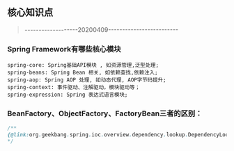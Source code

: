 ## 核心知识点
>-------------------20200409-------------------------  
### Spring Framework有哪些核心模块
```
spring-core: Spring基础API模块 , 如资源管理,泛型处理;  
spring-beans: Spring Bean 相关, 如依赖查找,依赖注入;  
spring-aop: Spring AOP 处理, 如动态代理, AOP字节码提升;  
spring-context: 事件驱动、注解驱动，模块驱动等； 
spring-expression: Spring 表达式语言模块;  
```
### BeanFactory、ObjectFactory、FactoryBean三者的区别：
```java
/**
{@link:org.geekbang.spring.ioc.overview.dependency.lookup.DependencyLookupDemo}
*/
```